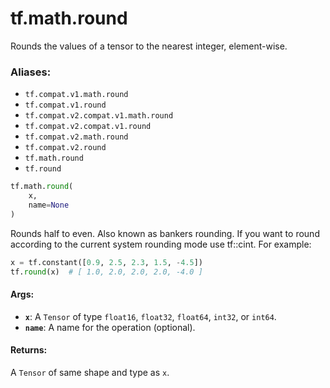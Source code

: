 <div itemscope itemtype="http://developers.google.com/ReferenceObject">
<meta itemprop="name" content="tf.math.round" />
<meta itemprop="path" content="Stable" />
</div>

# tf.math.round

Rounds the values of a tensor to the nearest integer, element-wise.

### Aliases:

* `tf.compat.v1.math.round`
* `tf.compat.v1.round`
* `tf.compat.v2.compat.v1.math.round`
* `tf.compat.v2.compat.v1.round`
* `tf.compat.v2.math.round`
* `tf.compat.v2.round`
* `tf.math.round`
* `tf.round`

``` python
tf.math.round(
    x,
    name=None
)
```

<!-- Placeholder for "Used in" -->

Rounds half to even.  Also known as bankers rounding. If you want to round
according to the current system rounding mode use tf::cint.
For example:

```python
x = tf.constant([0.9, 2.5, 2.3, 1.5, -4.5])
tf.round(x)  # [ 1.0, 2.0, 2.0, 2.0, -4.0 ]
```

#### Args:


* <b>`x`</b>: A `Tensor` of type `float16`, `float32`, `float64`, `int32`, or `int64`.
* <b>`name`</b>: A name for the operation (optional).


#### Returns:

A `Tensor` of same shape and type as `x`.
